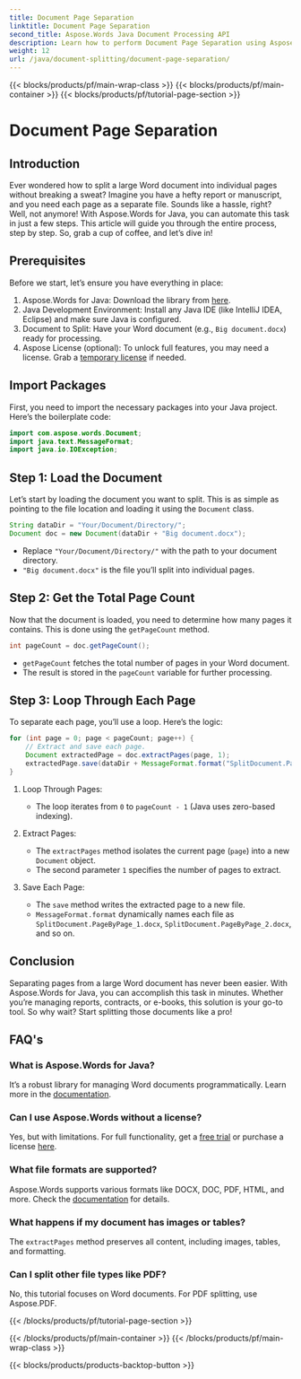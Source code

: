 ```yaml
---
title: Document Page Separation
linktitle: Document Page Separation
second_title: Aspose.Words Java Document Processing API
description: Learn how to perform Document Page Separation using Aspose.Words for Java. This comprehensive guide provides step-by-step instructions and source code for efficient document processing.
weight: 12
url: /java/document-splitting/document-page-separation/
---
```


{{< blocks/products/pf/main-wrap-class >}}
{{< blocks/products/pf/main-container >}}
{{< blocks/products/pf/tutorial-page-section >}}

# Document Page Separation

## Introduction

Ever wondered how to split a large Word document into individual pages without breaking a sweat? Imagine you have a hefty report or manuscript, and you need each page as a separate file. Sounds like a hassle, right? Well, not anymore! With Aspose.Words for Java, you can automate this task in just a few steps. This article will guide you through the entire process, step by step. So, grab a cup of coffee, and let’s dive in!


## Prerequisites  

Before we start, let’s ensure you have everything in place:  

1. Aspose.Words for Java: Download the library from [here](https://releases.aspose.com/words/java/).  
2. Java Development Environment: Install any Java IDE (like IntelliJ IDEA, Eclipse) and make sure Java is configured.  
3. Document to Split: Have your Word document (e.g., `Big document.docx`) ready for processing.  
4. Aspose License (optional): To unlock full features, you may need a license. Grab a [temporary license](https://purchase.aspose.com/temporary-license/) if needed.  


## Import Packages  

First, you need to import the necessary packages into your Java project. Here’s the boilerplate code:  

```java
import com.aspose.words.Document;
import java.text.MessageFormat;
import java.io.IOException;
```  


## Step 1: Load the Document  

Let’s start by loading the document you want to split. This is as simple as pointing to the file location and loading it using the `Document` class.  

```java
String dataDir = "Your/Document/Directory/";
Document doc = new Document(dataDir + "Big document.docx");
```  

- Replace `"Your/Document/Directory/"` with the path to your document directory.  
- `"Big document.docx"` is the file you’ll split into individual pages.  


## Step 2: Get the Total Page Count  

Now that the document is loaded, you need to determine how many pages it contains. This is done using the `getPageCount` method.  

```java
int pageCount = doc.getPageCount();
```  

- `getPageCount` fetches the total number of pages in your Word document.  
- The result is stored in the `pageCount` variable for further processing.  


## Step 3: Loop Through Each Page  

To separate each page, you’ll use a loop. Here’s the logic:  

```java
for (int page = 0; page < pageCount; page++) {
    // Extract and save each page.
    Document extractedPage = doc.extractPages(page, 1);
    extractedPage.save(dataDir + MessageFormat.format("SplitDocument.PageByPage_{0}.docx", page + 1));
}
```  

1. Loop Through Pages:  
   - The loop iterates from `0` to `pageCount - 1` (Java uses zero-based indexing).  

2. Extract Pages:  
   - The `extractPages` method isolates the current page (`page`) into a new `Document` object.  
   - The second parameter `1` specifies the number of pages to extract.  

3. Save Each Page:  
   - The `save` method writes the extracted page to a new file.  
   - `MessageFormat.format` dynamically names each file as `SplitDocument.PageByPage_1.docx`, `SplitDocument.PageByPage_2.docx`, and so on.  


## Conclusion  

Separating pages from a large Word document has never been easier. With Aspose.Words for Java, you can accomplish this task in minutes. Whether you’re managing reports, contracts, or e-books, this solution is your go-to tool. So why wait? Start splitting those documents like a pro!  


## FAQ's  

### What is Aspose.Words for Java?  
It’s a robust library for managing Word documents programmatically. Learn more in the [documentation](https://reference.aspose.com/words/java/).  

### Can I use Aspose.Words without a license?  
Yes, but with limitations. For full functionality, get a [free trial](https://releases.aspose.com/) or purchase a license [here](https://purchase.aspose.com/buy).  

### What file formats are supported?  
Aspose.Words supports various formats like DOCX, DOC, PDF, HTML, and more. Check the [documentation](https://reference.aspose.com/words/java/) for details.  

### What happens if my document has images or tables?  
The `extractPages` method preserves all content, including images, tables, and formatting.  

### Can I split other file types like PDF?  
No, this tutorial focuses on Word documents. For PDF splitting, use Aspose.PDF.  

{{< /blocks/products/pf/tutorial-page-section >}}

{{< /blocks/products/pf/main-container >}}
{{< /blocks/products/pf/main-wrap-class >}}

{{< blocks/products/products-backtop-button >}}
